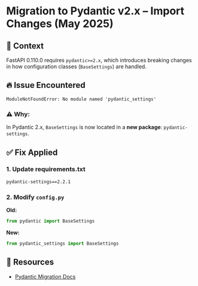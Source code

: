 # Migration to Pydantic v2.x – Import Changes (May 2025)

## 🔄 Context

FastAPI 0.110.0 requires `pydantic>=2.x`, which introduces breaking changes in how configuration classes (`BaseSettings`) are handled.

## 🔥 Issue Encountered

```
ModuleNotFoundError: No module named 'pydantic_settings'
```

### ⚠️ Why:
In Pydantic 2.x, `BaseSettings` is now located in a **new package**: `pydantic-settings`.

## ✅ Fix Applied

### 1. Update requirements.txt
```txt
pydantic-settings==2.2.1
```

### 2. Modify `config.py`
**Old:**
```python
from pydantic import BaseSettings
```

**New:**
```python
from pydantic_settings import BaseSettings
```

## 🔗 Resources
- [Pydantic Migration Docs](https://docs.pydantic.dev/latest/migration/)
